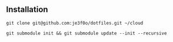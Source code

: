 ## Installation
`git clone git@github.com:je3f0o/dotfiles.git ~/cloud`

`git submodule init && git submodule update --init --recursive`	
